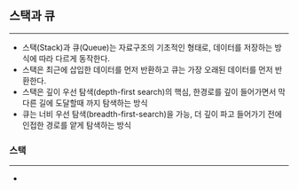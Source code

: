 ## 스택과 큐
<hr/>

* 스택(Stack)과 큐(Queue)는 자료구조의 기초적인 형태로, 데이터를 저장하는 방식에 따라 다르게 동작한다.
* 스택은 최근에 삽입한 데이터를 먼저 반환하고 큐는 가장 오래된 데이터를 먼저 반환한다.
* 스택은 깊이 우선 탐색(depth-first search)의 핵심, 한경로를 깊이 들어가면서 막다른 길에 도달할때 까지 탐색하는 방식
* 큐는 너비 우선 탐색(breadth-first-search)을 가능, 더 깊이 파고 들어가기 전에 인접한 경로를 얕게 탐색하는 방식

### 스택
<hr/>

* 